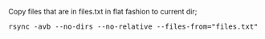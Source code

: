 Copy files that are in files.txt in flat fashion to current dir;

<pre>rsync -avb --no-dirs --no-relative --files-from="files.txt" / ./</pre>